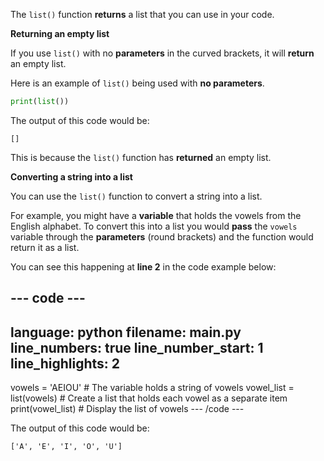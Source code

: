 The `list()` function **returns** a list that you can use in your code. 

**Returning an empty list**

If you use `list()` with no **parameters** in the curved brackets, it will **return** an empty list. 

Here is an example of `list()` being used with **no parameters**. 

```python
print(list())
```

The output of this code would be:

```
[]
```

This is because the `list()` function has **returned** an empty list. 

**Converting a string into a list**

You can use the `list()` function to convert a string into a list. 

For example, you might have a **variable** that holds the vowels from the English alphabet. To convert this into a list you would **pass** the `vowels` variable through the **parameters** (round brackets) and the function would return it as a list. 

You can see this happening at **line 2** in the code example below:

--- code ---
---
language: python
filename: main.py
line_numbers: true
line_number_start: 1
line_highlights: 2
---
vowels = 'AEIOU' # The variable holds a string of vowels
vowel_list = list(vowels) # Create a list that holds each vowel as a separate item
print(vowel_list) # Display the list of vowels
--- /code ---

The output of this code would be:

```
['A', 'E', 'I', 'O', 'U']
```





